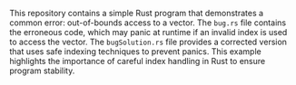 This repository contains a simple Rust program that demonstrates a common error: out-of-bounds access to a vector.  The `bug.rs` file contains the erroneous code, which may panic at runtime if an invalid index is used to access the vector.  The `bugSolution.rs` file provides a corrected version that uses safe indexing techniques to prevent panics. This example highlights the importance of careful index handling in Rust to ensure program stability.
